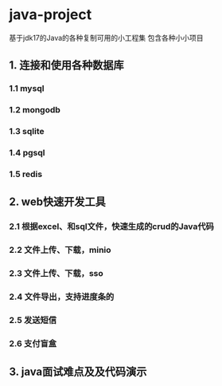 # java-project
基于jdk17的Java的各种复制可用的小工程集
包含各种小小项目
## 1. 连接和使用各种数据库

### 1.1 mysql

### 1.2 mongodb

### 1.3 sqlite

### 1.4 pgsql

### 1.5 redis

## 2. web快速开发工具
### 2.1 根据excel、和sql文件，快速生成的crud的Java代码

### 2.2 文件上传、下载，minio

### 2.3 文件上传、下载，sso

### 2.4 文件导出，支持进度条的

### 2.5 发送短信

### 2.6 支付盲盒

## 3. java面试难点及及代码演示
